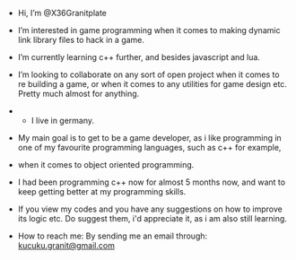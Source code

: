 - Hi, I’m @X36Granitplate
- I’m interested in game programming when it comes to making dynamic link library files to hack in a game.
- I’m currently learning c++ further, and besides javascript and lua.
- I’m looking to collaborate on any sort of open project when it comes to re building a game, or when it comes to any utilities for game design etc. Pretty much almost for anything.
- - I live in germany.

- My main goal is to get to be a game developer, as i like programming in one of my favourite programming languages, such as c++ for example,
- when it comes to object oriented programming.
- I had been programming c++ now for almost 5 months now, and want to keep getting better at my programming skills.

- If you view my codes and you have any suggestions on how to improve its logic etc. Do suggest them, i'd appreciate it, as i am also still learning.

- How to reach me:
  By sending me an email through: kucuku.granit@gmail.com
 
